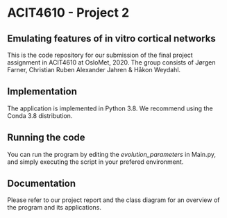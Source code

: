 # ACIT4610 - Project 2
## Emulating features of in vitro cortical networks
This is the code repository for our submission of the final project assignment in ACIT4610 at OsloMet, 2020.
The group consists of Jørgen Farner, Christian Ruben Alexander Jahren & Håkon Weydahl.
##  Implementation
The application is implemented in Python 3.8.
We recommend using the Conda 3.8 distribution.
##  Running the code
You can run the program by editing the *evolution_parameters* in Main.py, and simply executing the script in your prefered environment.
##  Documentation
Please refer to our project report and the class diagram for an overview of the program and its applications.
